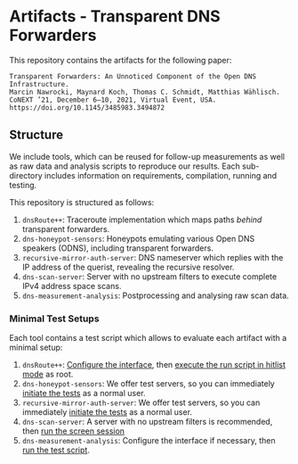 # Artifacts - Transparent DNS Forwarders

This repository contains the artifacts for the following paper:

    Transparent Forwarders: An Unnoticed Component of the Open DNS Infrastructure.
    Marcin Nawrocki, Maynard Koch, Thomas C. Schmidt, Matthias Wählisch.
    CoNEXT ’21, December 6–10, 2021, Virtual Event, USA.
    https://doi.org/10.1145/3485983.3494872

## Structure

We include tools, which can be reused for follow-up measurements as well as raw data and analysis scripts to reproduce our results. Each sub-directory includes information on requirements, compilation, running and testing.

This repository is structured as follows:

1. `dnsRoute++`: Traceroute implementation which maps paths *behind* transparent forwarders.
2. `dns-honeypot-sensors`: Honeypots emulating various Open DNS speakers (ODNS), including transparent forwarders.
3. `recursive-mirror-auth-server`: DNS nameserver which replies with the IP address of the querist, revealing the recursive resolver.
4. `dns-scan-server`: Server with no upstream filters to execute complete IPv4 address space scans.
5. `dns-measurement-analysis`: Postprocessing and analysing raw scan data.
 
### Minimal Test Setups

Each tool contains a test script which allows to evaluate each artifact with a minimal setup:

1. `dnsRoute++`: [Configure the interface](https://github.com/ilabrg/artifacts-conext21-dns-fwd/blob/main/dnsRoute++/readme.md#interface-settings), then [execute the run script in hitlist mode](https://github.com/ilabrg/artifacts-conext21-dns-fwd/blob/main/dnsRoute++/readme.md#hitlist-measurements) as root.
2. `dns-honeypot-sensors`: We offer test servers, so you can immediately [initiate the tests](https://github.com/ilabrg/artifacts-conext21-dns-fwd/tree/main/dns-honeypot-sensors#testing) as a normal user.
3. `recursive-mirror-auth-server`: We offer test servers, so you can immediately [initiate the tests](https://github.com/ilabrg/artifacts-conext21-dns-fwd/tree/main/resolver-mirror-auth-server#testing) as a normal user.
4. `dns-scan-server`: A server with no upstream filters is recommended, then [run the screen session](https://github.com/ilabrg/artifacts-conext21-dns-fwd/tree/main/dns-scan-server#zmap-wrapper-scripts)
5. `dns-measurement-analysis`: Configure the interface if necessary, then [run the test script](https://github.com/ilabrg/artifacts-conext21-dns-fwd/tree/main/dns-measurement-analysis#preset-configuration-with-small-set-of-scan-data).
